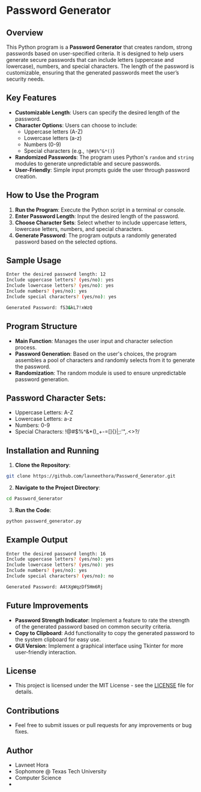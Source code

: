 # Password Generator

## Overview

This Python program is a **Password Generator** that creates random, strong passwords based on user-specified criteria. It is designed to help users generate secure passwords that can include letters (uppercase and lowercase), numbers, and special characters. The length of the password is customizable, ensuring that the generated passwords meet the user’s security needs.

## Key Features

- **Customizable Length**: Users can specify the desired length of the password.
- **Character Options**: Users can choose to include:
  - Uppercase letters (A-Z)
  - Lowercase letters (a-z)
  - Numbers (0-9)
  - Special characters (e.g., `!@#$%^&*()`)
- **Randomized Passwords**: The program uses Python's `random` and `string` modules to generate unpredictable and secure passwords.
- **User-Friendly**: Simple input prompts guide the user through password creation.

## How to Use the Program

1. **Run the Program**: Execute the Python script in a terminal or console.
2. **Enter Password Length**: Input the desired length of the password.
3. **Choose Character Sets**: Select whether to include uppercase letters, lowercase letters, numbers, and special characters.
4. **Generate Password**: The program outputs a randomly generated password based on the selected options.

## Sample Usage

```bash
Enter the desired password length: 12
Include uppercase letters? (yes/no): yes
Include lowercase letters? (yes/no): yes
Include numbers? (yes/no): yes
Include special characters? (yes/no): yes

Generated Password: fS3&kL7!xWzQ
```

## Program Structure

- **Main Function**: Manages the user input and character selection process.
- **Password Generation**: Based on the user's choices, the program assembles a pool of characters and randomly selects from it to generate the password.
- **Randomization**: The random module is used to ensure unpredictable password generation.

## Password Character Sets:

- Uppercase Letters: A-Z
- Lowercase Letters: a-z
- Numbers: 0-9
- Special Characters: !@#$%^&*()_+-=[]{}|;:'",.<>?/

## Installation and Running

1. **Clone the Repository**:
```bash
git clone https://github.com/lavneethora/Password_Generator.git
```

2. **Navigate to the Project Directory**:
```bash
cd Password_Generator
```

3. **Run the Code**:
```bash
python password_generator.py
```

## Example Output

```bash
Enter the desired password length: 16
Include uppercase letters? (yes/no): yes
Include lowercase letters? (yes/no): yes
Include numbers? (yes/no): yes
Include special characters? (yes/no): no

Generated Password: A4tXgWqzDf5Hm6Rj
```

## Future Improvements

- **Password Strength Indicator**: Implement a feature to rate the strength of the generated password based on common security criteria.
- **Copy to Clipboard**: Add functionality to copy the generated password to the system clipboard for easy use.
- **GUI Version**: Implement a graphical interface using Tkinter for more user-friendly interaction.

## License

- This project is licensed under the MIT License - see the [LICENSE](LICENSE) file for details.

## Contributions
- Feel free to submit issues or pull requests for any improvements or bug fixes.

## Author

- Lavneet Hora
- Sophomore @ Texas Tech University
- Computer Science
- 
